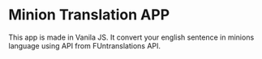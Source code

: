 # Minion Translation APP
 
 This app is made in Vanila JS.
 It convert your english sentence in minions language using API from FUntranslations API.

